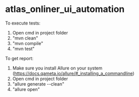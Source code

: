 # atlas_onliner_ui_automation

To execute tests:
1. Open cmd in project folder
2. "mvn clean"
3. "mvn compile"
4. "mvn test"

To get report:
1. Make sure you install Allure on your system (https://docs.qameta.io/allure/#_installing_a_commandline)
2. Open cmd in project folder
3. "allure generate --clean"
4. "allure open"
